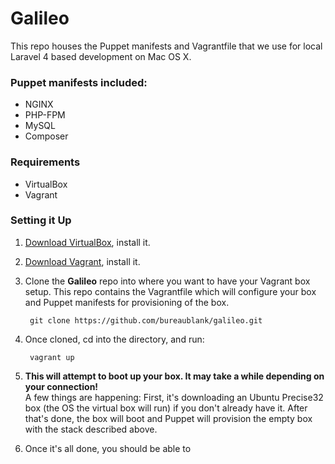 # Galileo

This repo houses the Puppet manifests and Vagrantfile that we use for local Laravel 4 based development on Mac OS X.

### Puppet manifests included:
- NGINX
- PHP-FPM
- MySQL
- Composer

### Requirements
- VirtualBox
- Vagrant


### Setting it Up

1. [Download VirtualBox](https://www.virtualbox.org/wiki/Downloads), install it.

2. [Download Vagrant](http://www.vagrantup.com/), install it. 
3. Clone the **Galileo** repo into where you want to have your Vagrant box setup. This repo contains the Vagrantfile which will configure your box and Puppet manifests for provisioning of the box.

		git clone https://github.com/bureaublank/galileo.git
		
4. Once cloned, cd into the directory, and run:
		
		vagrant up
		
5. **This will attempt to boot up your box. It may take a while depending on your connection!**   
A few things are happening: First, it's downloading an Ubuntu Precise32 box (the OS the virtual box will run) if you don't already have it. After that's done, the box will boot and Puppet will provision the empty box with the stack described above. 

6. Once it's all done, you should be able to 